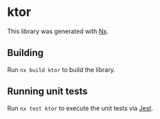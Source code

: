 # ktor

This library was generated with [Nx](https://nx.dev).

## Building

Run `nx build ktor` to build the library.

## Running unit tests

Run `nx test ktor` to execute the unit tests via [Jest](https://jestjs.io).
